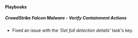 
#### Playbooks

##### CrowdStrike Falcon Malware - Verify Containment Actions

- Fixed an issue with the *'Get full detection details'* task's key.
